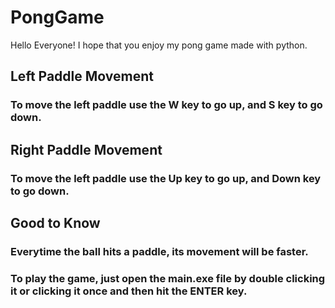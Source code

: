 # PongGame

Hello Everyone! I hope that you enjoy my pong game made with python.

## Left Paddle Movement
### To move the left paddle use the W key to go up, and S key to go down.

## Right Paddle Movement
### To move the left paddle use the Up key to go up, and Down key to go down.

## Good to Know
### Everytime the ball hits a paddle, its movement will be faster.
### To play the game, just open the main.exe file by double clicking it or clicking it once and then hit the ENTER key.